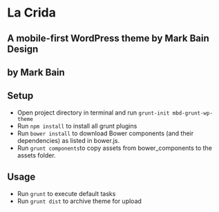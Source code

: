 La Crida
===

A mobile-first WordPress theme by Mark Bain Design
---

by Mark Bain
---

Setup
---
* Open project directory in terminal and run `grunt-init mbd-grunt-wp-theme`
* Run `npm install` to install all grunt plugins
* Run `bower install` to download Bower components (and their dependencies) as listed in bower.js.
* Run `grunt components`to copy assets from bower_components to the assets folder.

Usage
---
* Run `grunt` to execute default tasks
* Run `grunt dist` to archive theme for upload
